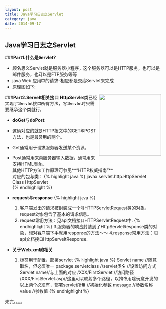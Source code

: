 ```yaml
---
layout: post
title: Java学习日志之Servlet
category: java
date: 2014-09-17
---
```

## Java学习日志之Servlet

###**Part1.什么是Servlet?**
- 顾名思义Servlet就是服务器小程序，这个服务器可以是HTTP服务，也可以是邮件服务，也可以是FTP服务等等
- java Web 应用中的请求-相应都是交给Servlet来完成
- 原理图如下: 
<img src="http://www.blogjava.net/images/blogjava_net/fancydeepin/myself/servlet.png" width="200px" height="200px" align="right"/>

###**Part2.Servelt相关接口**
    **HttpServlet**类已经实现了Servlet接口所有方法，写Servlet时只需要继承这个类就行。

- **doGet**与**doPost**:   
 - 这俩对应的就是HTTP报文中的GET与POST方法，也是最常用的两个。   
 - Get通常用于请求服务器发送某个资源。   
 - Post通常用来向服务器输入数据，通常用来支持HTML表单。   
 其他HTTP方法工作原理可参见**“HTTP权威指南”**      
    对应的包与类：
{% highlight java %}
    javax.servlet.http.HttpServlet   
    Class HttpServlet   
{% endhighlight %}   

- **request**与**response**
{% highlight java %}
    1. 客户端发出的请求被封装成一个叫HTTPServletRequest类的对象，request对象包含了基本的请求信息。
    2. request常用方法：见api文档接口HTTPServletRequest中.
{% endhighlight %}
    3.服务器的响应封装到了HttpServletResponse类的对象，想对客户端下手就用response的方法～～
    4.response常用方法：见api文档接口HttpServeltResponse.

- **关于Web.xml的相关**
   1. <servlet>标签用于配置，部署servlet
   {% highlight java %}
        <servlet-name>Servlet name </servlet-name>//随意取名，但必须唯一
        <servlet-class>package.servletclass </servlet-class>//servlet类名
        <servlet-mapping>//设置访问方式
            <servlet-name>Servlet name</servlet-name>//与上面的对应
            <url-pattern>/XXX/FirstServlet </url-pattern>//访问路径
            <url-pattern>/XXX/FirstServlet.asp</url-pattern>//这里可以映射多个路径，以掩饰用啥玩意开发的
        </servlet-mapping>
        以上两个必须有，部署servlet所用
        <init-param>//初始化参数
            <param-name>message </param-name>//参数名称
            <param-value>value </param-value>//参数值
        </init-param>
   {% endhighlight %}

未完。。。。
